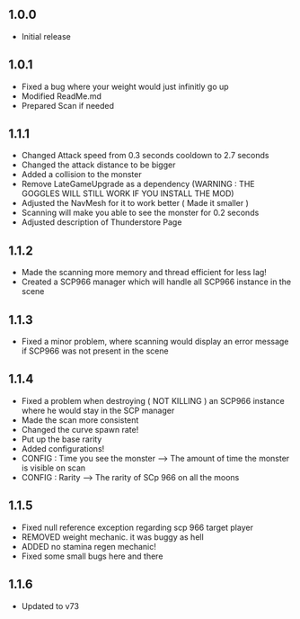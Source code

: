 ## 1.0.0

- Initial release

## 1.0.1
- Fixed a bug where your weight would just infinitly go up
- Modified ReadMe.md
- Prepared Scan if needed
## 1.1.1
- Changed Attack speed from 0.3 seconds cooldown to 2.7 seconds
- Changed the attack distance to be bigger
- Added a collision to the monster
- Remove LateGameUpgrade as a dependency (WARNING : THE GOGGLES WILL STILL WORK IF YOU INSTALL THE MOD)
- Adjusted the NavMesh for it to work better ( Made it smaller )
- Scanning will make you able to see the monster for 0.2 seconds
- Adjusted description of Thunderstore Page
## 1.1.2
- Made the scanning more memory and thread efficient for less lag!
- Created a SCP966 manager which will handle all SCP966 instance in the scene
## 1.1.3
- Fixed a minor problem, where scanning would display an error message if SCP966 was not present in the scene
## 1.1.4
- Fixed a problem when destroying  ( NOT KILLING ) an SCP966 instance where he would stay in the SCP manager
- Made the scan more consistent
- Changed the curve spawn rate!
- Put up the base rarity
- Added configurations!
- CONFIG : Time you see the monster --> The amount of time the monster is visible on scan
- CONFIG : Rarity --> The rarity of SCp 966 on all the moons
## 1.1.5
- Fixed null reference exception regarding scp 966 target player
- REMOVED weight mechanic. it was buggy as hell
- ADDED no stamina regen mechanic!
- Fixed some small bugs here and there

## 1.1.6
- Updated to v73